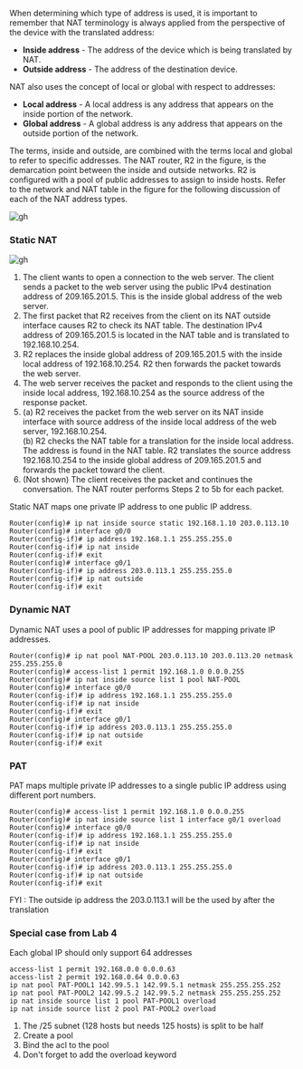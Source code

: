 When determining which type of address is used, it is important to remember that NAT terminology is always applied from the perspective of the device with the translated address:

- **Inside address** - The address of the device which is being translated by NAT.
- **Outside address** - The address of the destination device.

NAT also uses the concept of local or global with respect to addresses:

- **Local address** - A local address is any address that appears on the inside portion of the network.
- **Global address** - A global address is any address that appears on the outside portion of the network.

The terms, inside and outside, are combined with the terms local and global to refer to specific addresses. The NAT router, R2 in the figure, is the demarcation point between the inside and outside networks. R2 is configured with a pool of public addresses to assign to inside hosts. Refer to the network and NAT table in the figure for the following discussion of each of the NAT address types.

![gh](https://raw.githubusercontent.com/ndriannazriel04/Advanced-Network-Tech/main/obsidian/images17367718220006k8ydf.png)
### Static NAT
![gh](https://raw.githubusercontent.com/ndriannazriel04/Advanced-Network-Tech/main/obsidian/images1736772378000e4k14w.png)
1. The client wants to open a connection to the web server. The client sends a packet to the web server using the public IPv4 destination address of 209.165.201.5. This is the inside global address of the web server.
2. The first packet that R2 receives from the client on its NAT outside interface causes R2 to check its NAT table. The destination IPv4 address of 209.165.201.5 is located in the NAT table and is translated to 192.168.10.254.
3. R2 replaces the inside global address of 209.165.201.5 with the inside local address of 192.168.10.254. R2 then forwards the packet towards the web server.
4. The web server receives the packet and responds to the client using the inside local address, 192.168.10.254 as the source address of the response packet.
5. (a) R2 receives the packet from the web server on its NAT inside interface with source address of the inside local address of the web server, 192.168.10.254.  
    (b) R2 checks the NAT table for a translation for the inside local address. The address is found in the NAT table. R2 translates the source address 192.168.10.254 to the inside global address of 209.165.201.5 and forwards the packet toward the client.
6. (Not shown) The client receives the packet and continues the conversation. The NAT router performs Steps 2 to 5b for each packet.

Static NAT maps one private IP address to one public IP address.
```
Router(config)# ip nat inside source static 192.168.1.10 203.0.113.10
Router(config)# interface g0/0
Router(config-if)# ip address 192.168.1.1 255.255.255.0
Router(config-if)# ip nat inside
Router(config-if)# exit
Router(config)# interface g0/1
Router(config-if)# ip address 203.0.113.1 255.255.255.0
Router(config-if)# ip nat outside
Router(config-if)# exit
```

### Dynamic NAT
Dynamic NAT uses a pool of public IP addresses for mapping private IP addresses.
```
Router(config)# ip nat pool NAT-POOL 203.0.113.10 203.0.113.20 netmask 255.255.255.0
Router(config)# access-list 1 permit 192.168.1.0 0.0.0.255
Router(config)# ip nat inside source list 1 pool NAT-POOL
Router(config)# interface g0/0
Router(config-if)# ip address 192.168.1.1 255.255.255.0
Router(config-if)# ip nat inside
Router(config-if)# exit
Router(config)# interface g0/1
Router(config-if)# ip address 203.0.113.1 255.255.255.0
Router(config-if)# ip nat outside
Router(config-if)# exit
```

### PAT
PAT maps multiple private IP addresses to a single public IP address using different port numbers.
```
Router(config)# access-list 1 permit 192.168.1.0 0.0.0.255
Router(config)# ip nat inside source list 1 interface g0/1 overload
Router(config)# interface g0/0
Router(config-if)# ip address 192.168.1.1 255.255.255.0
Router(config-if)# ip nat inside
Router(config-if)# exit
Router(config)# interface g0/1
Router(config-if)# ip address 203.0.113.1 255.255.255.0
Router(config-if)# ip nat outside
Router(config-if)# exit
```
FYI : The outside ip address the 203.0.113.1 will be the used by after the translation

### Special case from Lab 4
Each global IP should only support 64 addresses
```
access-list 1 permit 192.168.0.0 0.0.0.63
access-list 2 permit 192.168.0.64 0.0.0.63
ip nat pool PAT-POOL1 142.99.5.1 142.99.5.1 netmask 255.255.255.252
ip nat pool PAT-POOL2 142.99.5.2 142.99.5.2 netmask 255.255.255.252
ip nat inside source list 1 pool PAT-POOL1 overload
ip nat inside source list 2 pool PAT-POOL2 overload
```

1. The /25 subnet (128 hosts but needs 125 hosts) is split to be half 
2. Create a pool
3. Bind the acl to the pool
4. Don't forget to add the overload keyword